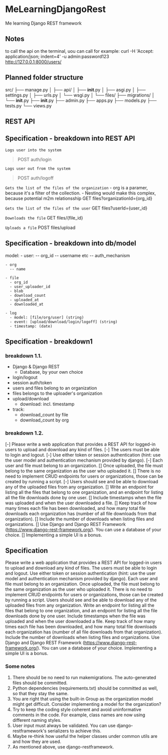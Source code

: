 # MeLearningDjangoRest
Me learning Django REST framework

## Notes
to call the api on the terminal, uou can call for example:
curl -H 'Accept: application/json; indent=4' -u admin:password123 http://127.0.0.1:8000/users/


## Planned folder structure
src/
├── manage.py
│
├── api/
│   ├── __init__.py
│   ├── asgi.py
│   ├── settings.py
│   ├── urls.py
│   └── wsgi.py
│
└── files/
    ├── migrations/
    │   └── __init__.py
    ├── __init__.py
    ├── admin.py
    ├── apps.py
    ├── models.py
    ├── tests.py
    └── views.py


## REST API

## Specification - breakdown into REST API
 `Logs user into the system`
 >POST auth/login

`Logs user out from the system`
>POST auth/logoff

`Gets the list of the files of the organization` - org is a paramer, because it's a filter of the collection. 
                                                 - Nesting would make this complex, because potential m2m relationsship
GET files?organizationId={org_id}

`Gets the list of the files of the user`
GET files?userId={user_id}

`Downloads the file`
GET files/{file_id}

`Uploads a file`
POST files/upload

## Specification - breakdown into db/model
  model:
    - user:
      -- org_id
      -- username etc
      -- auth_mechanism

    - org
      -- name

    - file
      - org_id
      - user_uploader_id
      - blob
      - download_count
      - uploaded_at
      - downloaded_at

    - log
      - model: [file/org/user] (string)
      - event: [upload/download/login/logoff] (string)
      - timestamp: (date)

## Specification - breakdown1
### breakdown 1.1.
  - Django & Django REST
    - Database, by your own choice
  - login/logout
  - session auth/token
  - users and files belong to an organization
  - files belongs to the uploader's organization
  - upload/download
    - download: incl. timestamp
  - track:
    - download_count by file
    - download_count by org

### breakdown 1.2.
[-] Please write a web application that provides a REST API for logged-in users to upload and download any kind of files.
[-] The users must be able to login and logout. 
[-] Use either token or session authentication (hint: use the user model and authentication mechanism provided by django). 
[-] Each user and file must belong to an organization. 
[] Once uploaded, the file must belong to the same organization as the user who uploaded it.
[] There is no need to implement CRUD endpoints for users or organizations, those can be created by running a script.
[-] Users should see and be able to download any of the uploaded files from any organization. 
[] Write an endpoint for listing all the files that belong to one organization, and an endpoint for listing all the file downloads done by one user. 
[] Include timestamps when the file was uploaded and when the user downloaded a file.
[] Keep track of how many times each file has been downloaded, and how many total file downloads each organization has (number of all file downloads from that organization).
[] Include the number of downloads when listing files and organizations.
[] Use Django and Django REST Framework (https://www.django-rest-framework.org/). You can use a database of your choice.
[] Implementing a simple UI is a bonus.


## Specification
Please write a web application that provides a REST API for logged-in users to upload and download any kind of files.
The users must be able to login and logout. Use either token or session authentication (hint: use the user model and authentication mechanism provided by django). 
Each user and file must belong to an organization. Once uploaded, the file must belong to the same organization as the user who uploaded it.
There is no need to implement CRUD endpoints for users or organizations, those can be created by running a script.
Users should see and be able to download any of the uploaded files from any organization. Write an endpoint for listing all the files that belong to one organization, and an endpoint for listing all the file downloads done by one user. Include timestamps when the file was uploaded and when the user downloaded a file.
Keep track of how many times each file has been downloaded, and how many total file downloads each organization has (number of all file downloads from that organization). Include the number of downloads when listing files and organizations.
Use Django and Django REST Framework (https://www.django-rest-framework.org/). You can use a database of your choice.
Implementing a simple UI is a bonus.


### Some notes
1.	There should be no need to run makemigrations. The auto-generated files should be committed.
2.	Python dependencies (requirements.txt) should be committed as well, so that they stay the same.
3.	You are right that using the built-in Group as the organization model might get difficult. Consider implementing a model for the organization?
4.	Try to keep the coding style coherent and avoid uninformative comments in the code. For example, class names are now using different naming styles.
5.	User input must always be validated. You can use django-restframework's serializers to achieve this.
6.	Maybe re-think how useful the helper classes under common utils are and how they are used.
7.	As mentioned above, use django-restframework.
